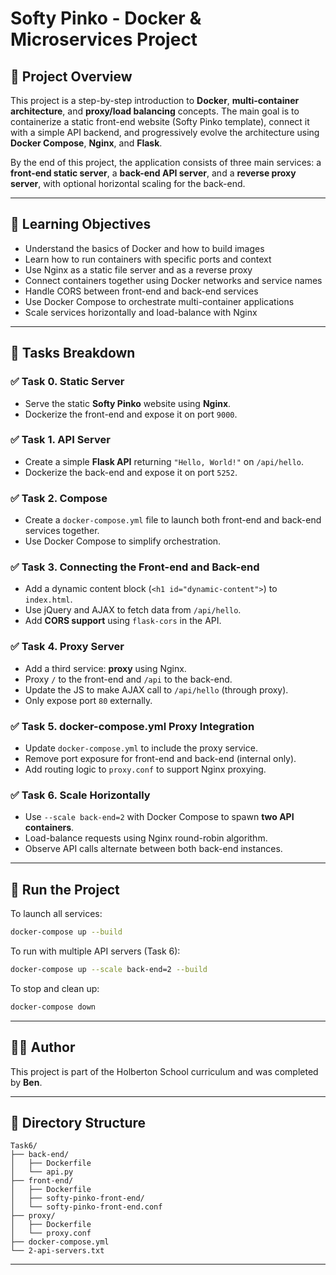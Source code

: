 # Softy Pinko - Docker & Microservices Project

## 🧾 Project Overview

This project is a step-by-step introduction to **Docker**, **multi-container architecture**, and **proxy/load balancing** concepts. The main goal is to containerize a static front-end website (Softy Pinko template), connect it with a simple API backend, and progressively evolve the architecture using **Docker Compose**, **Nginx**, and **Flask**.

By the end of this project, the application consists of three main services: a **front-end static server**, a **back-end API server**, and a **reverse proxy server**, with optional horizontal scaling for the back-end.

---

## 🎯 Learning Objectives

- Understand the basics of Docker and how to build images
- Learn how to run containers with specific ports and context
- Use Nginx as a static file server and as a reverse proxy
- Connect containers together using Docker networks and service names
- Handle CORS between front-end and back-end services
- Use Docker Compose to orchestrate multi-container applications
- Scale services horizontally and load-balance with Nginx

---

## 📌 Tasks Breakdown

### ✅ Task 0. Static Server
- Serve the static **Softy Pinko** website using **Nginx**.
- Dockerize the front-end and expose it on port `9000`.

### ✅ Task 1. API Server
- Create a simple **Flask API** returning `"Hello, World!"` on `/api/hello`.
- Dockerize the back-end and expose it on port `5252`.

### ✅ Task 2. Compose
- Create a `docker-compose.yml` file to launch both front-end and back-end services together.
- Use Docker Compose to simplify orchestration.

### ✅ Task 3. Connecting the Front-end and Back-end
- Add a dynamic content block (`<h1 id="dynamic-content">`) to `index.html`.
- Use jQuery and AJAX to fetch data from `/api/hello`.
- Add **CORS support** using `flask-cors` in the API.

### ✅ Task 4. Proxy Server
- Add a third service: **proxy** using Nginx.
- Proxy `/` to the front-end and `/api` to the back-end.
- Update the JS to make AJAX call to `/api/hello` (through proxy).
- Only expose port `80` externally.

### ✅ Task 5. docker-compose.yml Proxy Integration
- Update `docker-compose.yml` to include the proxy service.
- Remove port exposure for front-end and back-end (internal only).
- Add routing logic to `proxy.conf` to support Nginx proxying.

### ✅ Task 6. Scale Horizontally
- Use `--scale back-end=2` with Docker Compose to spawn **two API containers**.
- Load-balance requests using Nginx round-robin algorithm.
- Observe API calls alternate between both back-end instances.

---

## 🚀 Run the Project

To launch all services:

```bash
docker-compose up --build
```

To run with multiple API servers (Task 6):

```bash
docker-compose up --scale back-end=2 --build
```

To stop and clean up:

```bash
docker-compose down
```

---

## 👨‍💻 Author

This project is part of the Holberton School curriculum and was completed by **Ben**.

---

## 📁 Directory Structure

```
Task6/
├── back-end/
│   ├── Dockerfile
│   └── api.py
├── front-end/
│   ├── Dockerfile
│   ├── softy-pinko-front-end/
│   └── softy-pinko-front-end.conf
├── proxy/
│   ├── Dockerfile
│   └── proxy.conf
├── docker-compose.yml
└── 2-api-servers.txt
```

---
